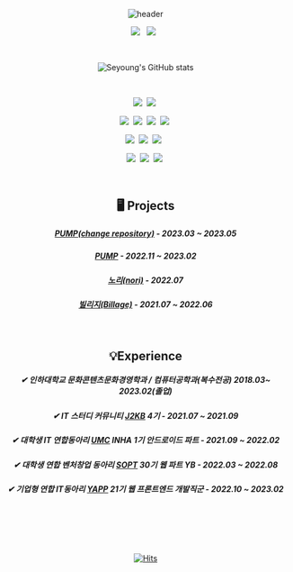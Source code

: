 <div align="center">

![header](https://capsule-render.vercel.app/api?type=Slice&color=000000&fontColor=FFF&height=200&section=header&text=Seyoung%20Choi&fontSize=80&animation=twinkling)

<!-- <a href="https://sopt.org/"><img src="https://img.shields.io/badge/SOPT -blueviolet?style=flat-square&logoColor=white"/></a>
&nbsp; -->
<a href="https://sebada.tistory.com/"><img src="https://img.shields.io/badge/Tech Blog-black?style=flat-square&logo=Tistory&logoColor=white"/></a>
&nbsp;
<a href="mailto:sychoi0516@naver.com"><img src="https://img.shields.io/badge/sychoi0516@naver.com -black?style=flat-square&logo=Gmail&logoColor=white"/></a>
&nbsp;

<br/>

![Seyoung's GitHub stats](https://github-readme-stats.vercel.app/api?username=say-young516&show_icons=true&theme=tokyonight)


<br/>

<img src="https://img.shields.io/badge/React -61DAFB?style=flat-square&logo=React&logoColor=white"/>&nbsp;
<img src="https://img.shields.io/badge/Next.js -000000?style=flat-square&logo=Next.js&logoColor=white"/>&nbsp;

<img src="https://img.shields.io/badge/TypeScript -3178C6?style=flat-square&logo=TypeScript&logoColor=white"/>&nbsp;
<img src="https://img.shields.io/badge/styled-components -DB7093?style=flat-square&logo=styled-components&logoColor=white"/>&nbsp;
<img src="https://img.shields.io/badge/Ant Design -0170FE?style=flat-square&logo=Ant Design&logoColor=white"/>&nbsp;
<img src="https://img.shields.io/badge/Emotion -D26AC2?style=flat-square&logo=emotion&logoColor=white"/>&nbsp;


<img src="https://img.shields.io/badge/HTML5 -E34F26?style=flat-square&logo=HTML5&logoColor=white"/>&nbsp;
<img src="https://img.shields.io/badge/JavaScript -F7DF1E?style=flat-square&logo=JavaScript&logoColor=white"/>&nbsp;
<img src="https://img.shields.io/badge/CSS3 -1572B6?style=flat-square&logo=CSS3&logoColor=white"/> &nbsp;



<img src="https://img.shields.io/badge/Redux -764ABC?style=flat-square&logo=Redux&logoColor=white"/>&nbsp;
<img src="https://img.shields.io/badge/Redux toolkit -593D88?style=flat-square&logo=Redux&logoColor=white"/>&nbsp;
<img src="https://img.shields.io/badge/Recoil -20232A?style=flat-square&logo=&logoColor=white"/>&nbsp;



<br/>  
  

##  🖥️ Projects
  
##### [PUMP(change repository)](https://github.com/say-young516/pump-web) - 2023.03 ~ 2023.05

##### [PUMP](https://github.com/YAPP-Github/21st-ALL-Rounder-Team-1-Web) - 2022.11 ~ 2023.02

##### [노리(nori)](https://github.com/nori-dongsan/nori-client) - 2022.07

##### [빌리지(Billage)](https://github.com/Billage/Front-End) - 2021.07 ~ 2022.06


  

<br/>

## 💡Experience
##### ✔ 인하대학교 문화콘텐츠문화경영학과 / 컴퓨터공학과(복수전공) 2018.03~ 2023.02(졸업)

##### ✔ IT 스터디 커뮤니티 [J2KB](https://www.j2kb.com/) 4기 - 2021.07 ~ 2021.09

##### ✔ 대학생 IT 연합동아리 [UMC](https://www.makeus.in/umc) INHA 1기 안드로이드 파트 - 2021.09 ~ 2022.02

##### ✔ 대학생 연합 벤처창업 동아리 [SOPT](https://sopt.org/) 30기 웹 파트 YB - 2022.03 ~ 2022.08

##### ✔ 기업형 연합 IT동아리 [YAPP](https://www.yapp.co.kr/) 21기 웹 프론트엔드 개발직군 - 2022.10 ~ 2023.02

<br/>



<br/>
<br/>
<br/>


[![Hits](https://hits.seeyoufarm.com/api/count/incr/badge.svg?url=https%3A%2F%2Fgithub.com%2Fsay-young516&count_bg=%23BCBCBC&title_bg=%23000000&icon=github.svg&icon_color=%23FFFFFF&title=%E3%80%80&edge_flat=false)](https://hits.seeyoufarm.com)
</div>
